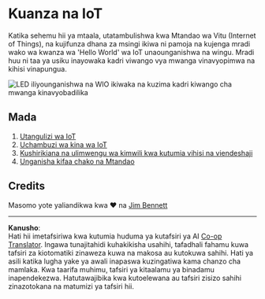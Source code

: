 <!--
CO_OP_TRANSLATOR_METADATA:
{
  "original_hash": "e2b1b891b08ef7633d285547fbe73290",
  "translation_date": "2025-08-27T21:57:52+00:00",
  "source_file": "1-getting-started/README.md",
  "language_code": "sw"
}
-->
# Kuanza na IoT

Katika sehemu hii ya mtaala, utatambulishwa kwa Mtandao wa Vitu (Internet of Things), na kujifunza dhana za msingi ikiwa ni pamoja na kujenga mradi wako wa kwanza wa 'Hello World' wa IoT unaounganishwa na wingu. Mradi huu ni taa ya usiku inayowaka kadri viwango vya mwanga vinavyopimwa na kihisi vinapungua.

![LED iliyounganishwa na WIO ikiwaka na kuzima kadri kiwango cha mwanga kinavyobadilika](../../../images/wio-running-assignment-1-1.gif)

## Mada

1. [Utangulizi wa IoT](lessons/1-introduction-to-iot/README.md)
1. [Uchambuzi wa kina wa IoT](lessons/2-deeper-dive/README.md)
1. [Kushirikiana na ulimwengu wa kimwili kwa kutumia vihisi na viendeshaji](lessons/3-sensors-and-actuators/README.md)
1. [Unganisha kifaa chako na Mtandao](lessons/4-connect-internet/README.md)

## Credits

Masomo yote yaliandikwa kwa ♥️ na [Jim Bennett](https://GitHub.com/JimBobBennett)

---

**Kanusho**:  
Hati hii imetafsiriwa kwa kutumia huduma ya kutafsiri ya AI [Co-op Translator](https://github.com/Azure/co-op-translator). Ingawa tunajitahidi kuhakikisha usahihi, tafadhali fahamu kuwa tafsiri za kiotomatiki zinaweza kuwa na makosa au kutokuwa sahihi. Hati ya asili katika lugha yake ya awali inapaswa kuzingatiwa kama chanzo cha mamlaka. Kwa taarifa muhimu, tafsiri ya kitaalamu ya binadamu inapendekezwa. Hatutawajibika kwa kutoelewana au tafsiri zisizo sahihi zinazotokana na matumizi ya tafsiri hii.